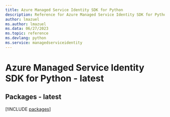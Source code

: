 ```yaml
---
title: Azure Managed Service Identity SDK for Python
description: Reference for Azure Managed Service Identity SDK for Python
author: lmazuel
ms.author: lmazuel
ms.data: 06/27/2023
ms.topic: reference
ms.devlang: python
ms.service: managedserviceidentity
---
```

# Azure Managed Service Identity SDK for Python - latest
## Packages - latest
[!INCLUDE [packages](managed-service-identity-index.md)]